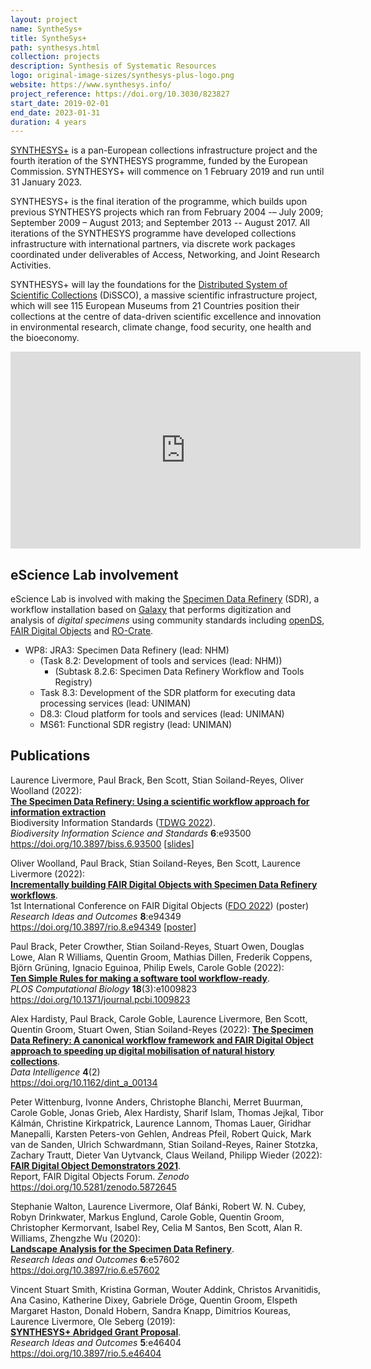 ```yaml
---
layout: project
name: SyntheSys+
title: SyntheSys+
path: synthesys.html
collection: projects
description: Synthesis of Systematic Resources
logo: original-image-sizes/synthesys-plus-logo.png
website: https://www.synthesys.info/
project_reference: https://doi.org/10.3030/823827
start_date: 2019-02-01
end_date: 2023-01-31
duration: 4 years
---
```


[SYNTHESYS+](https://www.synthesys.info/) is a pan-European collections infrastructure project and the
fourth iteration of the SYNTHESYS programme, funded by the European
Commission. SYNTHESYS+ will commence on 1 February 2019 and run until 31 January 2023. 

SYNTHESYS+ is the final iteration of the programme, which builds upon
previous SYNTHESYS projects which ran from February 2004 -– July 2009;
September 2009 – August 2013; and September 2013 -- August 2017. All iterations
of the SYNTHESYS programme have developed collections infrastructure with
international partners, via discrete work packages coordinated under
deliverables of Access, Networking, and Joint Research Activities. 

SYNTHESYS+ will lay the foundations for the [Distributed System of Scientific
Collections](https://dissco.eu/) (DiSSCO), a massive scientific infrastructure project, which will
see 115 European Museums from 21 Countries position their collections  at the
centre of data-driven scientific excellence and innovation in environmental
research, climate change, food security, one health and the bioeconomy.

<iframe width="560" height="315" src="https://www.youtube-nocookie.com/embed/W9ZeTJCafWs" title="YouTube: DISSCO e-Services" frameborder="0" allow="accelerometer; autoplay; clipboard-write; encrypted-media; gyroscope; picture-in-picture" allowfullscreen></iframe>

## eScience Lab involvement

eScience Lab is involved with making the [Specimen Data Refinery](https://github.com/DiSSCo/SDR) (SDR), a workflow installation based on [Galaxy](https://galaxyproject.org/) that performs digitization and analysis of _digital specimens_ using community standards including [openDS](https://github.com/DiSSCo/openDS/), [FAIR Digital Objects](https://fairdo.org/) and [RO-Crate](/products/researchobject/).

* WP8: JRA3: Specimen Data Refinery (lead: NHM)
  - (Task 8.2: Development of tools and services (lead: NHM))
    - (Subtask 8.2.6: Specimen Data Refinery Workflow and Tools Registry)
  - Task 8.3: Development of the SDR platform for executing data processing services (lead: UNIMAN)
  - D8.3: Cloud platform for tools and services (lead: UNIMAN)
  - MS61: Functional SDR registry (lead: UNIMAN)

## Publications

Laurence Livermore, Paul Brack, Ben Scott, Stian Soiland-Reyes, Oliver Woolland (2022):  
[**The Specimen Data Refinery: Using a scientific workflow approach for information extraction**](https://doi.org/10.3897/biss.6.93500)  
Biodiversity Information Standards ([TDWG 2022](https://www.tdwg.org/conferences/2022/)).  
_Biodiversity Information Science and Standards_ **6**:e93500  
<https://doi.org/10.3897/biss.6.93500>
[[slides](https://doi.org/10.6084/m9.figshare.21312345.v1)]

Oliver Woolland, Paul Brack, Stian Soiland-Reyes, Ben Scott, Laurence Livermore (2022):  
[**Incrementally building FAIR Digital Objects with Specimen Data Refinery workflows**](https://doi.org/10.3897/rio.8.e94349).  
1st International Conference on FAIR Digital Objects ([FDO 2022](https://www.fdo2022.org/)) (poster)  
_Research Ideas and Outcomes_ **8**:e94349  
<https://doi.org/10.3897/rio.8.e94349>
[[poster](https://doi.org/10.5281/zenodo.7233688)]

Paul Brack, Peter Crowther, Stian Soiland-Reyes, Stuart Owen, Douglas Lowe, Alan R Williams, Quentin Groom, Mathias Dillen, Frederik Coppens, Björn Grüning, Ignacio Eguinoa, Philip Ewels, Carole Goble (2022):  
[**Ten Simple Rules for making a software tool workflow-ready**](https://doi.org/10.1371/journal.pcbi.1009823).  
_PLOS Computational Biology_ **18**(3):e1009823  
<https://doi.org/10.1371/journal.pcbi.1009823>

Alex Hardisty, Paul Brack, Carole Goble, Laurence Livermore, Ben Scott, Quentin Groom, Stuart Owen, Stian Soiland-Reyes (2022): 
[**The Specimen Data Refinery: A canonical workflow framework and FAIR Digital Object approach to speeding up digital mobilisation of natural history collections**](https://doi.org/10.1162/dint_a_00134).  
_Data Intelligence_ **4**(2)  
<https://doi.org/10.1162/dint_a_00134>

Peter Wittenburg, Ivonne Anders, Christophe Blanchi, Merret Buurman, Carole Goble, Jonas Grieb, Alex Hardisty, Sharif Islam, Thomas Jejkal, Tibor Kálmán, Christine Kirkpatrick, Laurence Lannom, Thomas Lauer, Giridhar Manepalli, Karsten Peters-von Gehlen, Andreas Pfeil, Robert Quick, Mark van de Sanden, Ulrich Schwardmann, Stian Soiland-Reyes, Rainer Stotzka, Zachary Trautt, Dieter Van Uytvanck, Claus Weiland, Philipp Wieder (2022):  
[**FAIR Digital Object Demonstrators 2021**](https://doi.org/10.5281/zenodo.5872645).   
Report, FAIR Digital Objects Forum. _Zenodo_  
<https://doi.org/10.5281/zenodo.5872645>

Stephanie Walton, Laurence Livermore, Olaf Bánki, Robert W. N. Cubey, Robyn Drinkwater, Markus Englund, Carole Goble, Quentin Groom, Christopher Kermorvant, Isabel Rey, Celia M Santos, Ben Scott, Alan R. Williams, Zhengzhe Wu (2020):  
[**Landscape Analysis for the Specimen Data Refinery**](https://doi.org/10.3897/rio.6.e57602).  
_Research Ideas and Outcomes_ **6**:e57602  
<https://doi.org/10.3897/rio.6.e57602>

Vincent Stuart Smith, Kristina Gorman, Wouter Addink, Christos Arvanitidis, Ana Casino, Katherine Dixey, Gabriele Dröge, Quentin Groom, Elspeth Margaret Haston, Donald Hobern, Sandra Knapp, Dimitrios Koureas, Laurence Livermore, Ole Seberg (2019):  
[**SYNTHESYS+ Abridged Grant Proposal**](https://doi.org/10.3897/rio.5.e46404).  
_Research Ideas and Outcomes_ **5**:e46404  
<https://doi.org/10.3897/rio.5.e46404>
